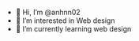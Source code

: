 - 👋 Hi, I’m @anhnn02
- 👀 I’m interested in Web design
- 🌱 I’m currently learning web design

<!---
anhnn02/anhnn02 is a ✨ special ✨ repository because its `README.md` (this file) appears on your GitHub profile.
You can click the Preview link to take a look at your changes.
--->
